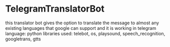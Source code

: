 # TelegramTranslatorBot
this translator bot gives the option to translate the message to almost any existing languages that google can support and it is working in telegram
language: python
libraries used: telebot, os, playsound, speech_recognition, googletrans, gtts
